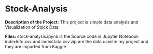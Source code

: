 # Stock-Analysis
**Description of the Project:**
This project is simple data analysis and Visualization of Stock Data

**Files:**
stock-analysis.ipynb is the Source code in Jupyter Notebook
indexInfo.csv and indexData.csv.zip are the data used in my project and they are imported from Kaggle
